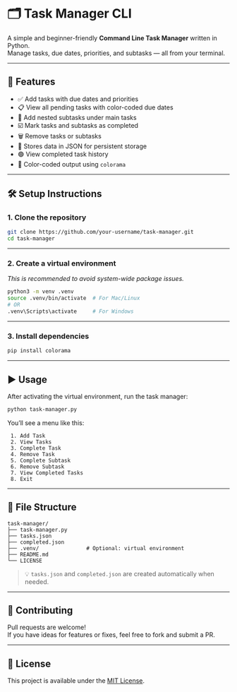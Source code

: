 # 🗂️ Task Manager CLI

A simple and beginner-friendly **Command Line Task Manager** written in Python.  
Manage tasks, due dates, priorities, and subtasks — all from your terminal.

---

## 🚀 Features

- ✅ Add tasks with due dates and priorities  
- 📋 View all pending tasks with color-coded due dates  
- 📌 Add nested subtasks under main tasks  
- ☑️ Mark tasks and subtasks as completed  
- 🗑️ Remove tasks or subtasks  
- 💾 Stores data in JSON for persistent storage  
- 🟢 View completed task history  
- 🎨 Color-coded output using `colorama`

---

## 🛠️ Setup Instructions

### 1. Clone the repository

```bash
git clone https://github.com/your-username/task-manager.git
cd task-manager
```

---

### 2. Create a virtual environment  
_This is recommended to avoid system-wide package issues._

```bash
python3 -m venv .venv
source .venv/bin/activate  # For Mac/Linux
# OR
.venv\Scripts\activate     # For Windows
```

---

### 3. Install dependencies

```bash
pip install colorama
```

---

## ▶️ Usage

After activating the virtual environment, run the task manager:

```bash
python task-manager.py
```

You’ll see a menu like this:

```
 1. Add Task
 2. View Tasks
 3. Complete Task
 4. Remove Task
 5. Complete Subtask
 6. Remove Subtask
 7. View Completed Tasks
 8. Exit
```

---

## 📂 File Structure

```
task-manager/
├── task-manager.py
├── tasks.json
├── completed.json
├── .venv/               # Optional: virtual environment
├── README.md
└── LICENSE
```

> 💡 `tasks.json` and `completed.json` are created automatically when needed.

---

## 🤝 Contributing

Pull requests are welcome!  
If you have ideas for features or fixes, feel free to fork and submit a PR.

---

## 📄 License

This project is available under the [MIT License](LICENSE).
